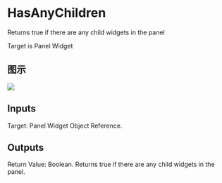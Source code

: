 # HasAnyChildren

Returns true if there are any child widgets in the panel

Target is Panel Widget

## 图示

![]($-20221218-21353445.png)

## Inputs

Target: Panel Widget Object Reference.  

## Outputs

Return Value: Boolean. Returns true if there are any child widgets in the panel.

